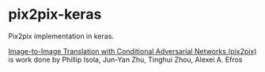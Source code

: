 # pix2pix-keras
Pix2pix implementation in keras.    

[Image-to-Image Translation with Conditional Adversarial Networks (pix2pix)](https://arxiv.org/pdf/1611.07004.pdf) is work done by Phillip Isola, Jun-Yan Zhu, Tinghui Zhou, Alexei A. Efros 

